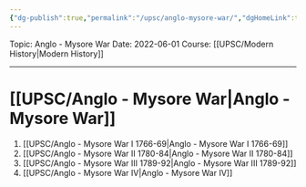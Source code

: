 ```yaml
---
{"dg-publish":true,"permalink":"/upsc/anglo-mysore-war/","dgHomeLink":true,"dgPassFrontmatter":false}
---
```


Topic: Anglo - Mysore War
Date: 2022-06-01
Course: [[UPSC/Modern History|Modern History]]


---



# [[UPSC/Anglo - Mysore War|Anglo - Mysore War]]
1. [[UPSC/Anglo - Mysore War I 1766-69|Anglo - Mysore War I 1766-69]]
2. [[UPSC/Anglo - Mysore War II 1780-84|Anglo - Mysore War II 1780-84]]
3. [[UPSC/Anglo - Mysore War III 1789-92|Anglo - Mysore War III 1789-92]]
4. [[UPSC/Anglo - Mysore War IV|Anglo - Mysore War IV]] 